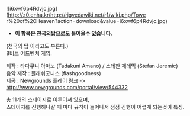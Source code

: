 ![i6xwf6p4Rdvjc.jpg](http://z0.enha.kr/http://rigvedawiki.net/r1/wiki.php/Towe
r%20of%20Heaven?action=download&value=i6xwf6p4Rdvjc.jpg)

  

  * **이 항목은 [천국의탑](%EC%B2%9C%EA%B5%AD%EC%9D%98%ED%83%91.md)으로도 들어올수 있습니다.**  

(천국의 탑 이라고도 부른다.)  
8비트 어드벤쳐 게임.

제작 : 타다쿠니 아마노 (Tadakuni Amano) / 스테판 제레믹 (Stefan Jeremic)  
음악 제작 : 플래쉬굿니스 (flashgoodness)  
제공 : Newgrounds 플레이 링크 -> <http://www.newgrounds.com/portal/view/544332>

총 11개의 스테이지로 이루어져 있으며,  
스테이지를 진행해나갈 때 마다 규칙이 늘어나서 점점 진행이 어렵게 되는것이 특징.

